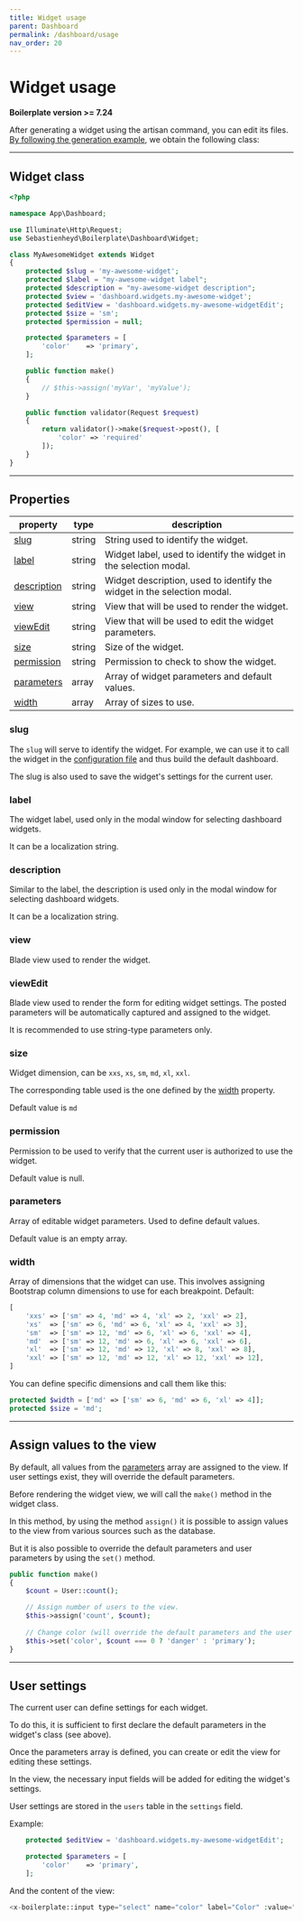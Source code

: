 ```yaml
---
title: Widget usage
parent: Dashboard
permalink: /dashboard/usage
nav_order: 20
---
```


# Widget usage

**Boilerplate version >= 7.24**

After generating a widget using the artisan command, you can edit its files. [By following the generation example](generate_widget.md), we obtain the following class:

---

## Widget class

```php
<?php

namespace App\Dashboard;

use Illuminate\Http\Request;
use Sebastienheyd\Boilerplate\Dashboard\Widget;

class MyAwesomeWidget extends Widget
{
    protected $slug = 'my-awesome-widget';
    protected $label = "my-awesome-widget label";
    protected $description = "my-awesome-widget description";
    protected $view = 'dashboard.widgets.my-awesome-widget';
    protected $editView = 'dashboard.widgets.my-awesome-widgetEdit';
    protected $size = 'sm';
    protected $permission = null;

    protected $parameters = [
        'color'    => 'primary',
    ];

    public function make()
    {
        // $this->assign('myVar', 'myValue');
    }

    public function validator(Request $request)
    {
        return validator()->make($request->post(), [
            'color' => 'required'
        ]);
    }
}
```

---

## Properties

| property | type | description |
| --- | --- | --- |
| [slug](#slug) | string | String used to identify the widget. |
| [label](#label) | string | Widget label, used to identify the widget in the selection modal. |
| [description](#description) | string | Widget description, used to identify the widget in the selection modal. |
| [view](#view) | string | View that will be used to render the widget. |
| [viewEdit](#viewEdit) | string | View that will be used to edit the widget parameters. |
| [size](#size) | string | Size of the widget. |
| [permission](#permission) | string | Permission to check to show the widget. |
| [parameters](#parameters) | array | Array of widget parameters and default values. |
| [width](#width) | array | Array of sizes to use. |

### slug

The `slug` will serve to identify the widget. For example, we can use it to call the widget in the [configuration file](../configuration/dashboard.md) and thus build the default dashboard.

The slug is also used to save the widget's settings for the current user.

### label

The widget label, used only in the modal window for selecting dashboard widgets.

It can be a localization string.

### description

Similar to the label, the description is used only in the modal window for selecting dashboard widgets.

It can be a localization string.

### view

Blade view used to render the widget.

### viewEdit

Blade view used to render the form for editing widget settings. The posted parameters will be automatically captured and assigned to the widget.

It is recommended to use string-type parameters only.

### size

Widget dimension, can be `xxs`, `xs`, `sm`, `md`, `xl`, `xxl`.

The corresponding table used is the one defined by the [width](#width) property.

Default value is `md`

### permission

Permission to be used to verify that the current user is authorized to use the widget.

Default value is null.

### parameters

Array of editable widget parameters. Used to define default values.

Default value is an empty array.

### width

Array of dimensions that the widget can use. This involves assigning Bootstrap column dimensions to use for each breakpoint. Default:

```php
[
    'xxs' => ['sm' => 4, 'md' => 4, 'xl' => 2, 'xxl' => 2],
    'xs'  => ['sm' => 6, 'md' => 6, 'xl' => 4, 'xxl' => 3],
    'sm'  => ['sm' => 12, 'md' => 6, 'xl' => 6, 'xxl' => 4],
    'md'  => ['sm' => 12, 'md' => 6, 'xl' => 6, 'xxl' => 6],
    'xl'  => ['sm' => 12, 'md' => 12, 'xl' => 8, 'xxl' => 8],
    'xxl' => ['sm' => 12, 'md' => 12, 'xl' => 12, 'xxl' => 12],
]
```

You can define specific dimensions and call them like this:

```php
protected $width = ['md' => ['sm' => 6, 'md' => 6, 'xl' => 4]];
protected $size = 'md';
```

---

## Assign values to the view

By default, all values from the [parameters](#parameters) array are assigned to the view. If user settings exist, they will override the default parameters.

Before rendering the widget view, we will call the `make()` method in the widget class.

In this method, by using the method `assign()` it is possible to assign values to the view from various sources such as the database.

But it is also possible to override the default parameters and user parameters by using the `set()` method.

```php
public function make()
{
    $count = User::count();

    // Assign number of users to the view.
    $this->assign('count', $count);
    
    // Change color (will override the default parameters and the user settings)
    $this->set('color', $count === 0 ? 'danger' : 'primary');
}
```

---

## User settings

The current user can define settings for each widget.

To do this, it is sufficient to first declare the default parameters in the widget's class (see above).

Once the parameters array is defined, you can create or edit the view for editing these settings.

In the view, the necessary input fields will be added for editing the widget's settings.

User settings are stored in the `users` table in the `settings` field.

Example:

```php
    protected $editView = 'dashboard.widgets.my-awesome-widgetEdit';

    protected $parameters = [
        'color'    => 'primary',
    ];
```

And the content of the view:

```php
<x-boilerplate::input type="select" name="color" label="Color" :value="$color ?? 'primary'" :options="['primary', 'danger', 'secondary']" />
```